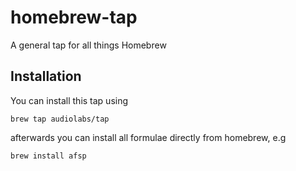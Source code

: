 homebrew-tap
============

A general tap for all things Homebrew

Installation
------------

You can install this tap using

    brew tap audiolabs/tap

afterwards you can install all formulae directly from homebrew, e.g

    brew install afsp
